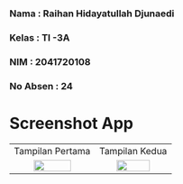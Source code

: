 ### **Nama**      : Raihan Hidayatullah Djunaedi
### **Kelas**     : TI -3A
### **NIM**       : 2041720108
### **No Absen**  : 24
# 

# Screenshot App

<table>
  <tr align="center">
    <td>Tampilan Pertama</td>
    <td>Tampilan Kedua</td>
  </tr>
  <tr align="center">
    <td><img src="https://user-images.githubusercontent.com/95725937/199286982-3dfe4dc3-11d7-48eb-a9bc-0f55be7da400.jpg" width=70% height=70%></td>
    <td><img src="https://user-images.githubusercontent.com/95725937/199288240-3222295c-ba93-406a-b55b-87bd356e6dd3.jpg" width=70% height=70%></td>
  </tr>
 </table>

